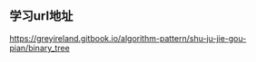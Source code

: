 <!--
 * @Author: Bean.Ding
 * @Date: 2020-06-16 15:14:19
 * @LastEditTime: 2020-06-16 15:15:13
 * @LastEditors: Bean.Ding
--> 

## 学习url地址
https://greyireland.gitbook.io/algorithm-pattern/shu-ju-jie-gou-pian/binary_tree

